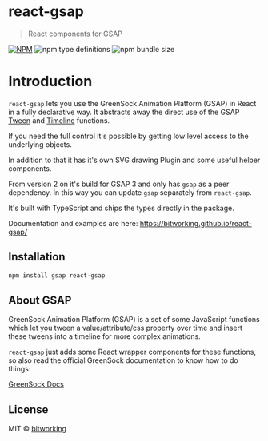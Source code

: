 # react-gsap

> React components for GSAP

[![NPM](https://img.shields.io/npm/v/react-gsap.svg)](https://www.npmjs.com/package/react-gsap)
![npm type definitions](https://img.shields.io/npm/types/react-gsap)
![npm bundle size](https://img.shields.io/bundlephobia/minzip/react-gsap)

# Introduction

`react-gsap` lets you use the GreenSock Animation Platform (GSAP) in React in a fully declarative way.
It abstracts away the direct use of the GSAP [Tween](https://greensock.com/docs/v3/GSAP/Tween) and [Timeline](https://greensock.com/docs/v3/GSAP/Timeline) functions.

If you need the full control it's possible by getting low level access to the underlying objects.

In addition to that it has it's own SVG drawing Plugin and some useful helper components.

From version 2 on it's build for GSAP 3 and only has `gsap` as a peer dependency. In this way you can update `gsap` separately from `react-gsap`.

It's built with TypeScript and ships the types directly in the package.

Documentation and examples are here: https://bitworking.github.io/react-gsap/

## Installation

```bash
npm install gsap react-gsap
```

## About GSAP

GreenSock Animation Platform (GSAP) is a set of some JavaScript functions which let you tween a value/attribute/css property over time and insert these tweens into a timeline for more complex animations.

`react-gsap` just adds some React wrapper components for these functions, so also read the official GreenSock documentation to know how to do things:

[GreenSock Docs](https://greensock.com/docs/)


## License

MIT © [bitworking](https://github.com/bitworking)

